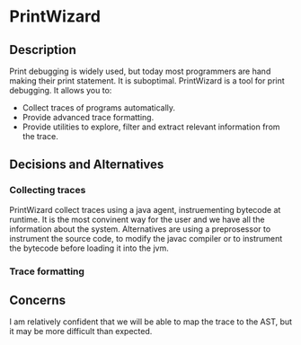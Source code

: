 # PrintWizard

## Description

Print debugging is widely used, but today most programmers are hand making their print statement. It is suboptimal. PrintWizard is a tool for print debugging. It allows you to:
- Collect traces of programs automatically.
- Provide advanced trace formatting. 
- Provide utilities to explore, filter and extract relevant information from the trace.

## Decisions and Alternatives

### Collecting traces

PrintWizard collect traces using a java agent, instruementing bytecode at runtime. It is the most convinent way for the user and we have all the information about the system. Alternatives are using a preprosessor to instrument the source code, to modify the javac compiler or to instrument the bytecode before loading it into the jvm.

### Trace formatting


## Concerns

I am relatively confident that we will be able to map the trace to the AST, but it may be more difficult than expected.



